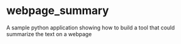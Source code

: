 # webpage_summary
A sample python application showing how to build a tool that could summarize the text on a webpage
